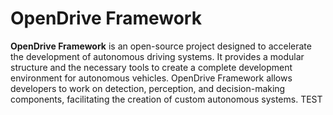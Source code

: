 # OpenDrive Framework

**OpenDrive Framework** is an open-source project designed to accelerate the development of autonomous driving systems.
It provides a modular structure and the necessary tools to create a complete development environment for autonomous vehicles. OpenDrive Framework allows developers to work on detection, perception, and decision-making components, facilitating the creation of custom autonomous systems.
TEST 
